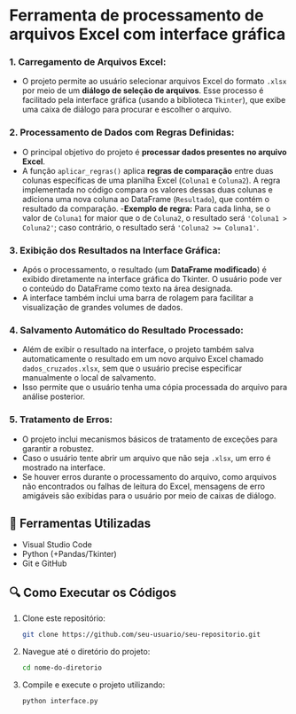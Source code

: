 # Ferramenta de processamento de arquivos Excel com interface gráfica

### 1. **Carregamento de Arquivos Excel**:
   - O projeto permite ao usuário selecionar arquivos Excel do formato `.xlsx` por meio de um **diálogo de seleção de arquivos**. Esse processo é facilitado pela interface gráfica (usando a biblioteca `Tkinter`), que exibe uma caixa de diálogo para procurar e escolher o arquivo.

### 2. **Processamento de Dados com Regras Definidas**:
   - O principal objetivo do projeto é **processar dados presentes no arquivo Excel**.
   - A função `aplicar_regras()` aplica **regras de comparação** entre duas colunas específicas de uma planilha Excel (`Coluna1` e `Coluna2`). A regra implementada no código compara os valores dessas duas colunas e adiciona uma nova coluna ao DataFrame (`Resultado`), que contém o resultado da comparação.
    -**Exemplo de regra:** Para cada linha, se o valor de `Coluna1` for maior que o de `Coluna2`, o resultado será `'Coluna1 > Coluna2'`; caso contrário, o resultado será `'Coluna2 >= Coluna1'`.

### 3. **Exibição dos Resultados na Interface Gráfica**:
   - Após o processamento, o resultado (um **DataFrame modificado**) é exibido diretamente na interface gráfica do Tkinter. O usuário pode ver o conteúdo do DataFrame como texto na área designada.
   - A interface também inclui uma barra de rolagem para facilitar a visualização de grandes volumes de dados.

### 4. **Salvamento Automático do Resultado Processado**:
   - Além de exibir o resultado na interface, o projeto também salva automaticamente o resultado em um novo arquivo Excel chamado `dados_cruzados.xlsx`, sem que o usuário precise especificar manualmente o local de salvamento.
   - Isso permite que o usuário tenha uma cópia processada do arquivo para análise posterior.

### 5. **Tratamento de Erros**:
   - O projeto inclui mecanismos básicos de tratamento de exceções para garantir a robustez.
   - Caso o usuário tente abrir um arquivo que não seja `.xlsx`, um erro é mostrado na interface.
   - Se houver erros durante o processamento do arquivo, como arquivos não encontrados ou falhas de leitura do Excel, mensagens de erro amigáveis são exibidas para o usuário por meio de caixas de diálogo.

## 🔧 Ferramentas Utilizadas
   - Visual Studio Code
   - Python (+Pandas/Tkinter)
   - Git e GitHub

## 🔍 Como Executar os Códigos
1. Clone este repositório:
   ```bash
   git clone https://github.com/seu-usuario/seu-repositorio.git
   ```

2. Navegue até o diretório do projeto:
   ```bash
   cd nome-do-diretorio
   ```

3. Compile e execute o projeto utilizando:
   ```bash
   python interface.py
   ```
